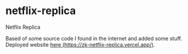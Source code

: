 # netflix-replica
Netflix Replica

Based of some source code I found in the internet and added some stuff. Deployed website [here (https://zk-netflix-replica.vercel.app/)](https://zk-netflix-replica.vercel.app/).
